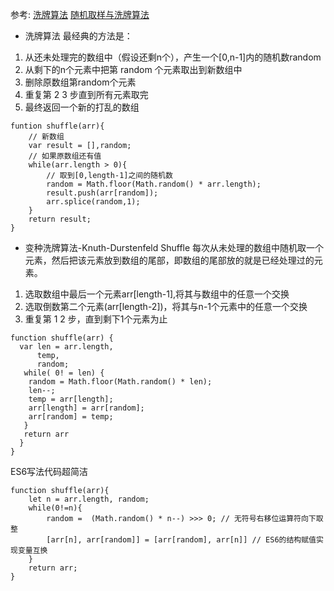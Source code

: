 参考:
[洗牌算法](https://github.com/ccforward/cc/issues/44)
[随机取样与洗牌算法](https://yoyoyohamapi.gitbooks.io/undersercore-analysis/content/collection/%E9%9A%8F%E6%9C%BA%E5%8F%96%E6%A0%B7%E4%B8%8E%E6%B4%97%E7%89%8C%E7%AE%97%E6%B3%95.html)

- 洗牌算法
最经典的方法是：
1. 从还未处理完的数组中（假设还剩n个），产生一个[0,n-1]内的随机数random
2. 从剩下的n个元素中把第 random 个元素取出到新数组中
3. 删除原数组第random个元素
4. 重复第 2 3 步直到所有元素取完
5. 最终返回一个新的打乱的数组
```
funtion shuffle(arr){
	// 新数组
	var result = [],random;
	// 如果原数组还有值
	while(arr.length > 0){
		// 取到[0,length-1]之间的随机数
		random = Math.floor(Math.random() * arr.length);
		result.push(arr[random]);
		arr.splice(random,1);
	}
	return result;
}
```

- 变种洗牌算法-Knuth-Durstenfeld Shuffle
每次从未处理的数组中随机取一个元素，然后把该元素放到数组的尾部，即数组的尾部放的就是已经处理过的元素。
1. 选取数组中最后一个元素arr[length-1],将其与数组中的任意一个交换
2. 选取倒数第二个元素(arr[length-2])，将其与n-1个元素中的任意一个交换
3. 重复第 1 2 步，直到剩下1个元素为止
```
function shuffle(arr) {
  var len = arr.length,
      temp,
      random;
   while( 0! = len) {
    random = Math.floor(Math.random() * len);
    len--;
    temp = arr[length];
    arr[length] = arr[random];
    arr[random] = temp;
   }
   return arr
  }
}
```
ES6写法代码超简洁
```
function shuffle(arr){
    let n = arr.length, random;
    while(0!=n){
        random =  (Math.random() * n--) >>> 0; // 无符号右移位运算符向下取整
        [arr[n], arr[random]] = [arr[random], arr[n]] // ES6的结构赋值实现变量互换
    }
    return arr;
}
```

